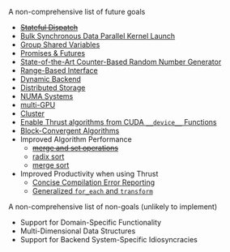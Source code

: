 A non-comprehensive list of future goals

  * <del>[Stateful Dispatch](https://github.com/thrust/thrust/issues/3)</del>
  * [Bulk Synchronous Data Parallel Kernel Launch](https://github.com/thrust/thrust/issues/124)
  * [Group Shared Variables](https://github.com/thrust/thrust/issues/125)
  * [Promises & Futures](https://github.com/thrust/thrust/issues/126)
  * [State-of-the-Art Counter-Based Random Number Generator](https://github.com/thrust/thrust/issues/38)
  * [Range-Based Interface](https://github.com/thrust/thrust/issues/127)
  * [Dynamic Backend](https://github.com/thrust/thrust/issues/130)
  * [Distributed Storage](https://github.com/thrust/thrust/issues/131)
  * [NUMA Systems](https://github.com/thrust/thrust/issues/132)
  * [multi-GPU](https://github.com/thrust/thrust/issues/133)
  * [Cluster](https://github.com/thrust/thrust/issues/134)
  * [Enable Thrust algorithms from CUDA `__device__` Functions](https://github.com/thrust/thrust/issues/140)
  * [Block-Convergent Algorithms](https://github.com/thrust/thrust/issues/141)
  * Improved Algorithm Performance
    * <del>[merge and set operations](https://github.com/thrust/thrust/issues/135)</del>
    * [radix sort](https://github.com/thrust/thrust/issues/136)
    * [merge sort](https://github.com/thrust/thrust/issues/137)
  * Improved Productivity when using Thrust
    * [Concise Compilation Error Reporting](https://github.com/thrust/thrust/issues/139)
    * [Generalized `for_each` and `transform`](https://github.com/thrust/thrust/issues/107)

A non-comprehensive list of non-goals (unlikely to implement)

  * Support for Domain-Specific Functionality
  * Multi-Dimensional Data Structures
  * Support for Backend System-Specific Idiosyncracies